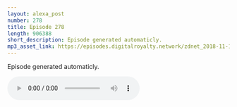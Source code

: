 ```yaml
---
layout: alexa_post
number: 278
title: Episode 278
length: 906388
short_description: Episode generated automaticly.
mp3_asset_link: https://episodes.digitalroyalty.network/zdnet_2018-11-19_01-00-03.mp3
---
```


Episode generated automaticly.

<audio controls>
    <source src="{{ page.mp3_asset_link }}" type="audio/mpeg">
</audio>